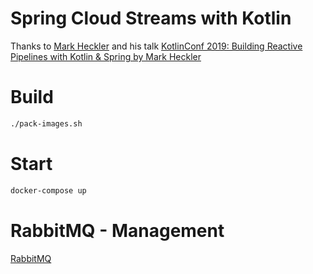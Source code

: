 # Spring Cloud Streams with Kotlin

Thanks to [Mark Heckler](https://github.com/mkheck) and his talk [KotlinConf 2019: Building Reactive Pipelines with Kotlin & Spring by Mark Heckler](https://youtu.be/6NkGW0wJwXs) 



# Build
```bash
./pack-images.sh
```

# Start
```bash
docker-compose up
```

# RabbitMQ - Management 
[RabbitMQ](http://localhost:15672/#/) 
